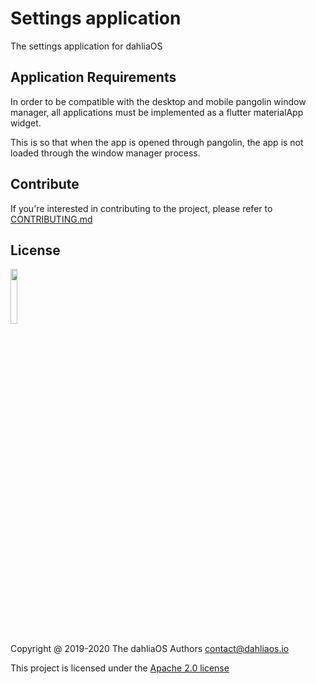 # Settings application

The settings application for dahliaOS

## Application Requirements

In order to be compatible with the desktop and mobile pangolin window manager, all applications must be implemented as a flutter materialApp widget. 

This is so that when the app is opened through pangolin, the app is not loaded through the window manager process.

## Contribute

If you're interested in contributing to the project, please refer to [CONTRIBUTING.md](./CONTRIBUTING.md)

## License

<p align="left">
  <img width="15%" src="./assets/images/logo/new/dahliaOS_logo_with_text_black.svg"
</p>

Copyright @ 2019-2020 The dahliaOS Authors contact@dahliaos.io

This project is licensed under the [Apache 2.0 license](/LICENSE)
